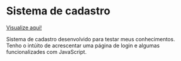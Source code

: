<h1>Sistema de cadastro</h1>

<p><a href="https://thainno.github.io/sistema-cadastro/">Visualize aqui!</a></p>

<p>Sistema de cadastro desenvolvido para testar meus conhecimentos.<br>
Tenho o intúito de acrescentar uma página de login e algumas funcionalizades com JavaScript.<p>
